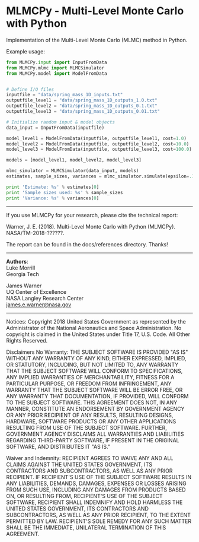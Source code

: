 # MLMCPy - **M**ulti-**L**evel **M**onte **C**arlo with **Py**thon

Implementation of the Multi-Level Monte Carlo (MLMC) method in Python.

Example usage:

```python
from MLMCPy.input import InputFromData
from MLMCPy.mlmc import MLMCSimulator
from MLMCPy.model import ModelFromData


# Define I/O files
inputfile = "data/spring_mass_1D_inputs.txt"
outputfile_level1 = "data/spring_mass_1D_outputs_1.0.txt"
outputfile_level2 = "data/spring_mass_1D_outputs_0.1.txt"
outputfile_level3 = "data/spring_mass_1D_outputs_0.01.txt"

# Initialize random input & model objects
data_input = InputFromData(inputfile)

model_level1 = ModelFromData(inputfile, outputfile_level1, cost=1.0)
model_level2 = ModelFromData(inputfile, outputfile_level2, cost=10.0)
model_level3 = ModelFromData(inputfile, outputfile_level3, cost=100.0)

models = [model_level1, model_level2, model_level3]

mlmc_simulator = MLMCSimulator(data_input, models)
estimates, sample_sizes, variances = mlmc_simulator.simulate(epsilon=.1)

print 'Estimate: %s' % estimates[0]
print 'Sample sizes used: %s' % sample_sizes
print 'Variance: %s' % variances[0]

```

-------------------------------------------------------------------------------
If you use MLMCPy for your research, please cite the technical report:

Warner, J. E. (2018). Multi-Level Monte Carlo with Python (MLMCPy). NASA/TM-2018-??????. 

The report can be found in the docs/references directory. Thanks!

-------------------------------------------------------------------------------

**Authors**: <br />
Luke Morrill <br />
Georgia Tech 

James Warner <br />
UQ Center of Excellence <br />
NASA Langley Research Center <br /> 
james.e.warner@nasa.gov

-------------------------------------------------------------------------------

Notices:
Copyright 2018 United States Government as represented by the Administrator of the National Aeronautics and Space Administration. No copyright is claimed in the United States under Title 17, U.S. Code. All Other Rights Reserved.
 
Disclaimers
No Warranty: THE SUBJECT SOFTWARE IS PROVIDED "AS IS" WITHOUT ANY WARRANTY OF ANY KIND, EITHER EXPRESSED, IMPLIED, OR STATUTORY, INCLUDING, BUT NOT LIMITED TO, ANY WARRANTY THAT THE SUBJECT SOFTWARE WILL CONFORM TO SPECIFICATIONS, ANY IMPLIED WARRANTIES OF MERCHANTABILITY, FITNESS FOR A PARTICULAR PURPOSE, OR FREEDOM FROM INFRINGEMENT, ANY WARRANTY THAT THE SUBJECT SOFTWARE WILL BE ERROR FREE, OR ANY WARRANTY THAT DOCUMENTATION, IF PROVIDED, WILL CONFORM TO THE SUBJECT SOFTWARE. THIS AGREEMENT DOES NOT, IN ANY MANNER, CONSTITUTE AN ENDORSEMENT BY GOVERNMENT AGENCY OR ANY PRIOR RECIPIENT OF ANY RESULTS, RESULTING DESIGNS, HARDWARE, SOFTWARE PRODUCTS OR ANY OTHER APPLICATIONS RESULTING FROM USE OF THE SUBJECT SOFTWARE.  FURTHER, GOVERNMENT AGENCY DISCLAIMS ALL WARRANTIES AND LIABILITIES REGARDING THIRD-PARTY SOFTWARE, IF PRESENT IN THE ORIGINAL SOFTWARE, AND DISTRIBUTES IT "AS IS." 

Waiver and Indemnity:  RECIPIENT AGREES TO WAIVE ANY AND ALL CLAIMS AGAINST THE UNITED STATES GOVERNMENT, ITS CONTRACTORS AND SUBCONTRACTORS, AS WELL AS ANY PRIOR RECIPIENT.  IF RECIPIENT'S USE OF THE SUBJECT SOFTWARE RESULTS IN ANY LIABILITIES, DEMANDS, DAMAGES, EXPENSES OR LOSSES ARISING FROM SUCH USE, INCLUDING ANY DAMAGES FROM PRODUCTS BASED ON, OR RESULTING FROM, RECIPIENT'S USE OF THE SUBJECT SOFTWARE, RECIPIENT SHALL INDEMNIFY AND HOLD HARMLESS THE UNITED STATES GOVERNMENT, ITS CONTRACTORS AND SUBCONTRACTORS, AS WELL AS ANY PRIOR RECIPIENT, TO THE EXTENT PERMITTED BY LAW.  RECIPIENT'S SOLE REMEDY FOR ANY SUCH MATTER SHALL BE THE IMMEDIATE, UNILATERAL TERMINATION OF THIS AGREEMENT.
 
